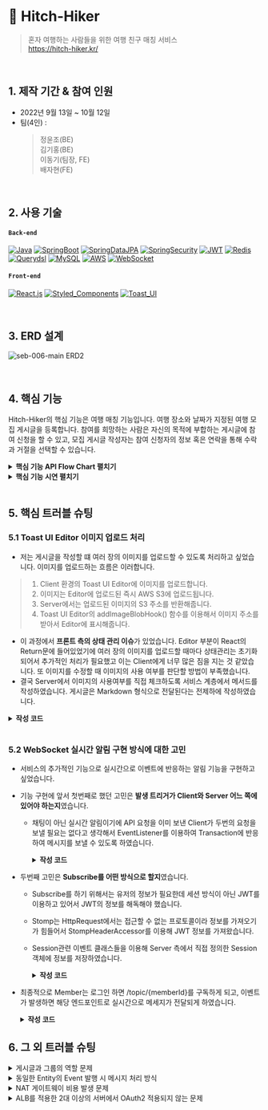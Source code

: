 # :pushpin: Hitch-Hiker
>혼자 여행하는 사람들을 위한 여행 친구 매칭 서비스  
>https://hitch-hiker.kr/

</br>

## 1. 제작 기간 & 참여 인원
- 2022년 9월 13일 ~ 10월 12일
- 팀(4인) : 
  > 정윤조(BE)  
  > 김기홍(BE)  
  > 이동기(팀장, FE)  
  > 배자현(FE)  

</br>

## 2. 사용 기술
#### `Back-end`
[![Java](https://img.shields.io/badge/Java-11-orange?style=for-the-badge)]()
[![SpringBoot](https://img.shields.io/badge/SpringBoot-2.7.3-darkgreen?style=for-the-badge)]()
[![SpringDataJPA](https://img.shields.io/badge/SpringDataJPA-2.7.3-darkgreen?style=for-the-badge)]()
[![SpringSecurity](https://img.shields.io/badge/SpringSecurity-5.7.3-darkgreen?style=for-the-badge)]()
[![JWT](https://img.shields.io/badge/JWT-3.19.2-purple?style=for-the-badge)]()
[![Redis](https://img.shields.io/badge/Redis-6.2.6-red?style=for-the-badge)]()
[![Querydsl](https://img.shields.io/badge/Querydsl-5.0.0-skyblue?style=for-the-badge)]()
[![MySQL](https://img.shields.io/badge/MySQL-8.0.3-blue?style=for-the-badge)]()
[![AWS](https://img.shields.io/badge/AWS-2.16.65-gold?style=for-the-badge)]()
[![WebSocket](https://img.shields.io/badge/WebSocket-9.0.65-black?style=for-the-badge)]()
#### `Front-end`
[![React.js](https://img.shields.io/badge/React-18.2.0-lightblue?style=for-the-badge)]()
[![Styled_Components](https://img.shields.io/badge/Styled_Components-5.3.5-pink?style=for-the-badge)]()
[![Toast_UI](https://img.shields.io/badge/Toast_UI-3.0.0-purple?style=for-the-badge)]()

</br>

## 3. ERD 설계
![seb-006-main ERD2](https://user-images.githubusercontent.com/43122133/195172214-cba865f2-b9b4-4f17-9589-0217ab65725f.png)

</br>

## 4. 핵심 기능
Hitch-Hiker의 핵심 기능은 여행 매칭 기능입니다.
여행 장소와 날짜가 지정된 여행 모집 게시글을 등록합니다.
참여를 희망하는 사람은 자신의 목적에 부합하는 게시글에 참여 신청을 할 수 있고,
모집 게시글 작성자는 참여 신청자의 정보 혹은 연락을 통해 수락과 거절을 선택할 수 있습니다.

<details>
<summary><b>핵심 기능 API Flow Chart 펼치기</b></summary>
<div markdown="1">
  
![슬라이드8](https://user-images.githubusercontent.com/43122133/195167412-c503c202-9c56-4062-bd30-17251c9617a9.PNG)
![슬라이드12](https://user-images.githubusercontent.com/43122133/195167418-dd942640-256c-4c20-bf99-31915f8e7a73.PNG)
![슬라이드17](https://user-images.githubusercontent.com/43122133/195167422-45317ed6-7007-46a8-b2ea-c6a9ae40d93c.PNG)
  
</div>
</details>
 
<!-- [핵심 기능 시연 보러가기](https://github.com/jyj2187/hitch_hiker/wiki/How-to-use) -->

<details>
<summary><b>핵심 기능 시연 펼치기</b></summary>
<div markdown="1">

***토글을 눌러 기능별 시연을 확인할 수 있습니다***

### 회원가입
<details>
<summary>회원가입 시, 닉네임 중복 검사와 이메일 인증을 진행합니다.</summary>
<div markdown="1">

![회원가입](https://user-images.githubusercontent.com/43122133/195156515-016e7c08-4215-4a6f-9953-e59306c8ae95.gif)

</div>
</details>
    
### 로그인
<details>
<summary>로그인은 일반 이메일 로그인과 카카오 소셜 로그인을 지원합니다.</summary>
<div markdown="1">

- ![로그인](https://user-images.githubusercontent.com/43122133/195157414-2364eeda-e26c-4fe7-b2b4-21bab85ebecc.gif)

- ![소셜로그인](https://user-images.githubusercontent.com/43122133/195160915-60dfa922-889b-4ac0-aad1-bbc01fc8fffd.gif)

</div>
</details>

### 게시글 작성        
<details>
<summary>게시글을 작성할 수 있습니다. 이미지 첨부를 지원합니다.</summary>
<div markdown="1">

![게시글 작성](https://user-images.githubusercontent.com/43122133/195161056-6802c378-e575-4fa4-8e85-b74e7bf152e9.gif)

</div>
</details>
    
### 게시글 수정
<details>
<summary>게시글을 수정 및 삭제할 수 있습니다.</summary>
<div markdown="1">

![게시글 수정](https://user-images.githubusercontent.com/43122133/195161543-27ade6ea-ba8e-4e63-9b78-7fe0ce1d26ca.gif)

</div>
</details>

### 게시글 북마크
<details>
<summary>선호하는 게시물을 북마크할 수 있습니다.</summary>
<div markdown="1">

![북마크](https://user-images.githubusercontent.com/43122133/195161664-7d239f20-8076-4429-9882-e2b7152e4466.gif)

</div>
</details>


### 게시글 검색 및 정렬
<details>
<summary>게시글을 날짜 및 내용으로 검색하고 다양한 기준으로 정렬할 수 있습니다.</summary>
<div markdown="1">

![게시글 검색 및 정렬](https://user-images.githubusercontent.com/43122133/195161782-89fef3d1-f8d7-4df7-b4df-d66787cccfac.gif)

</div>
</details>


### 매칭 신청
<details>
<summary>참여하고 싶은 여행에 매칭 신청을 보냅니다. 이 때, 게시글 작성자에게 알림이 갑니다.</summary>
<div markdown="1">

![매칭 신청](https://user-images.githubusercontent.com/43122133/195161854-892892c9-586f-4157-aba0-f165bf4d9bdb.gif)

</div>
</details>


### 매칭 수락 혹은 거절
<details>
<summary>게시글의 주인은 매칭 신청을 수락 혹은 거절할 수 있습니다. 이 때, 매칭 신청자에게 알림이 갑니다.</summary>
<div markdown="1">

![매칭 수락 혹은 거절](https://user-images.githubusercontent.com/43122133/195161879-346270e7-75ad-4e13-b936-e62a92807f0e.gif)

</div>
</details>


### 참여 취소
<details>
<summary>참여자를 추방 혹은 참여자가 직접 참여를 취소할 수 있습니다. 이 때, 해당 참여자에게 알림이 갑니다.</summary>
<div markdown="1">

![참여 취소](https://user-images.githubusercontent.com/43122133/195161942-fe5c849e-d869-44f0-9df6-6fe8454fadb2.gif)

</div>
</details>


### 내 정보 확인
<details>
<summary>MYPAGE에서 게시글과 매칭 현황 등 내 정보를 확인할 수 있습니다.</summary>
<div markdown="1">

![내 정보 확인](https://user-images.githubusercontent.com/43122133/195161976-79a40be3-f1bd-46c6-997a-5f7e14c1e032.gif)

</div>
</details>


### 내 정보 수정
<details>
<summary>MYPAGE에서 내 정보를 수정할 수 있습니다.</summary>
<div markdown="1">

![유저 정보 수정](https://user-images.githubusercontent.com/43122133/195162033-c15d7872-5eac-43d9-8c13-970fb3e2d9db.gif)

</div>
</details>

</div>
</details>

</br>

## 5. 핵심 트러블 슈팅
### 5.1 Toast UI Editor 이미지 업로드 처리
- 저는 게시글을 작성할 떄 여러 장의 이미지를 업로드할 수 있도록 처리하고 싶었습니다. 이미지를 업로드하는 흐름은 이러합니다. 
>1. Client 환경의 Toast UI Editor에 이미지를 업로드합니다.
>2. 이미지는 Editor에 업로드된 즉시 AWS S3에 업로드됩니다.
>3. Server에서는 업로드된 이미지의 S3 주소를 반환해줍니다.
>4. Toast UI Editor의 addImageBlobHook() 함수를 이용해서 이미지 주소를 받아서 Editor에 표시해줍니다.

<!-- - 이미지는 원본과 이미지 S3 주소를 DB에 저장하여 게시글과 연관관계를 설정해줍니다. **이미지에 대한 정보를 저장하는 이유는 게시글에 쓰인 이미지를 확인하고 또 혹여라도 작성자가 이미지를 올리고 쓰지 않을 경우 서버 측에서 Batch를 통해 S3에서 삭제하기 위함입니다.** -->
- 이 과정에서 **프론트 측의 상태 관리 이슈**가 있었습니다. Editor 부분이 React의 Return문에 들어있었기에 여러 장의 이미지를 업로드할 때마다 상태관리는 초기화되어서 추가적인 처리가 필요했고 이는 Client에게 너무 많은 짐을 지는 것 같았습니다. 또 이미지를 수정할 때 이미지의 사용 여부를 판단할 방법이 부족했습니다. 
- 결국 Server에서 이미지의 사용여부를 직접 체크하도록 서비스 계층에서 메서드를 작성하였습니다. 게시글은 Markdown 형식으로 전달된다는 전제하에 작성하였습니다.
<details>
  <summary><b>작성 코드</b></summary>
  <div markdown="1">

- 게시글(Posts)의 내용(body)에서 이미지 주소(ImagePath)를 찾습니다.
```Java
public List<String> findImagePathInBody(String body) {
    List<String> imagePathList = new ArrayList<>();
    while (body.contains(domain)) {
        body = body.substring(body.indexOf(domain));
        int startIdx = 0;
        int endIdx = body.indexOf(')');
        String imagePath = "https://" + body.substring(startIdx, endIdx);
        imagePathList.add(imagePath);
        body = body.substring(endIdx);
    }
    return imagePathList;
}
```


- 이미지 주소 리스트를 게시글과 매핑해줍니다.
```Java
public void saveImages(List<String> imagePathList, Posts posts) {
    for (String imagePath : imagePathList) {
        Image image = imageRepository.findByStoredPath(imagePath)
                      .orElseThrow(() -> new BusinessLogicException(ExceptionCode.IMAGE_NOT_FOUND));
        image.setPosts(posts);
        imageRepository.save(image);
    }
}
```

  </div>
</details>

</br>

### 5.2 WebSocket 실시간 알림 구현 방식에 대한 고민
- 서비스의 추가적인 기능으로 실시간으로 이벤트에 반응하는 알림 기능을 구현하고 싶었습니다.
<!-- >Spring에서는 Stomp + SockJS를 이용하여 WebSocket 통신을 지원하고 있습니다.  
>Stomp는 WebSocket 기반 pub/sub 구조의 통신 프로토콜로 publisher가 발행한 메시지를 subscriber가 읽는 구조입니다. -->
- 기능 구현에 앞서 첫번째로 했던 고민은 **발생 트리거가 Client와 Server 어느 쪽에 있어야 하는지**였습니다.
    - 채팅이 아닌 실시간 알림이기에 API 요청을 이미 보낸 Client가 두번의 요청을 보낼 필요는 없다고 생각해서 EventListener를 이용하여 Transaction에 반응하여 메시지를 보낼 수 있도록 하였습니다.  
        <details>
          <summary><b>작성 코드</b></summary>
        <div markdown="1">

        - 이벤트를 발행하는 Transaction(ex. 매칭 신청글 작성, 매칭 수락 혹은 거절)이 Commit되면 이벤트 리스가 작동하도록 합니다.
        ```Java
        @Transactional(propagation = Propagation.REQUIRES_NEW)
        @TransactionalEventListener(phase = TransactionPhase.AFTER_COMMIT)
        public void handleMessagingListener(DomainEvent event) throws IOException {
            MessageDto.Response message = messageService.createMessage(event.getEntity(), event.getEventType());
            sendMessage(message);
        }
        ```

        </div>
        </details>
      
- 두번째 고민은 **Subscribe를 어떤 방식으로 할지**였습니다.
    - Subscribe를 하기 위해서는 유저의 정보가 필요한데 세션 방식이 아닌 JWT를 이용하고 있어서 JWT의 정보를 해독해야 했습니다.
    - Stomp는 HttpRequest에서는 접근할 수 없는 프로토콜이라 정보를 가져오기가 힘들어서 StompHeaderAccessor를 이용해 JWT 정보를 가져왔습니다.
    - Session관련 이벤트 클래스들을 이용해 Server 측에서 직접 정의한 Session 객체에 정보를 저장하였습니다.  
        <details>
        <summary><b>작성 코드</b></summary>
        <div markdown="1">

        - 세션 정보를 담을 MemberSession이라는 객체를 만듭니다.
        ```Java
        @Data
        public class MemberSession {
            private Long memberId;
            List<String> sessionIds = new ArrayList<>();

            public MemberSession(Long memberId, String sessionId) {
                this.memberId = memberId;
                this.sessionIds.add(sessionId);
            }
            public MemberSession() {

            }
        }
        ```


        - WebSocket 연결이 이루어지면 발생하는 이벤트를 잡아 직접 세션 정보를 설정하고 구독할 수 있게 합니다.
        ```Java
        @RequiredArgsConstructor
        @Component
        public class WebSocketEventListener {
            private final JwtUtils jwtUtils;
            Map<String, MemberSession> sessionMap = new HashMap<>();

            @EventListener
            public void handleWebSocketConnectListener(SessionConnectedEvent event) {
                StompHeaderAccessor accessor = StompHeaderAccessor.wrap(event.getMessage());
                GenericMessage generic = (GenericMessage) accessor.getHeader("simpConnectMessage");
                Map nativeHeaders = (Map) generic.getHeaders().get("nativeHeaders");
                ArrayList access_hh = (ArrayList) nativeHeaders.get("access_hh");
                String accessToken = (String) access_hh.get(0);
                accessToken = accessToken.replace("Bearer ", "");
                Map<String, Object> map = jwtUtils.getClaimsFromToken(accessToken, "access");
                MemberSession session = new MemberSession((Long) map.get("id"), accessor.getSessionId());
                sessionMap.put((String) map.get("email"), session);
            }

            @EventListener
            public void handleSub(SessionSubscribeEvent event) {
                StompHeaderAccessor accessor = StompHeaderAccessor.wrap(event.getMessage());
                if (StompCommand.SUBSCRIBE.equals(accessor.getCommand())) {
                    String email = null;
                    Long memberId = null;
                    for(Map.Entry<String, MemberSession> entry : sessionMap.entrySet()) {
                        if (entry.getValue().getSessionIds().contains(accessor.getSessionId())) {
                            memberId = entry.getValue().getMemberId();
                            email = entry.getKey();
                        }
                    }
                    if (memberId == null || email == null) {
                        throw new BusinessLogicException(ExceptionCode.SESSION_NOT_FOUND);
                    }
                }
            }

            @EventListener
            public void handleWebSocketDisConnectListener(SessionDisconnectEvent event) {
                StompHeaderAccessor accessor = StompHeaderAccessor.wrap(event.getMessage());
                for(Map.Entry<String, MemberSession> entry : sessionMap.entrySet()) {
                    entry.getValue().getSessionIds().remove(accessor.getSessionId());
                }
            }
        }
        ```

        </div>
        </details>  
  
- 최종적으로 Member는 로그인 하면 /topic/{memberId}를 구독하게 되고, 이벤트가 발생하면 해당 엔드포인트로 실시간으로 메세지가 전달되게 하였습니다.
  
    <details>
    <summary><b>작성 코드</b></summary>
    <div markdown="1">

    - React에서 작성된 WebSocket 연결 및 로직입니다. 로그인 이후에 상태관리를 이용하여 페이지가 변해도 통신이 유지되도록 하였습니다.  

    ```Javascript
    useEffect(() => {
      if (sessionStorage.getItem("isLogin")) {
        const socket = new SockJs(`${process.env.REACT_APP_URL}/websocket`);
        const client = StompJs.over(socket);
        client.debug = null;
        client.connect(
          {
            access_hh: sessionStorage.getItem("AccessToken"),
          },
          () => {
            client.subscribe(
              "/topic/" + sessionStorage.getItem("memberId"),
              (msg) => {
                setMsgs((msgs) => [...msgs, JSON.parse(msg.body)]);
                setMsgIds((msgIds) => [
                  ...msgIds,
                  JSON.parse(msg.body).messageId,
                ]);
              }
            );
          }
        );
      }
    }, []);
    ```


    - 실시간 알림 기능이 포함된 트랜잭션이 완료되면 이벤트가 발행되어 구독된 주소로 메시지를 보냅니다.  

    ```Java
    @RequiredArgsConstructor
    @RestController
    public class WebSocketController {
        private final MessageService messageService;
        private final WebSocketEventListener eventListener;
        private final SimpMessagingTemplate template;
        private final Gson gson;

        public void sendMessage(MessageDto.Response message) throws IOException {
            MemberSession session = eventListener.sessionMap.get(message.getEmail());
            if (session == null || session.sessionIds.isEmpty()) {
                messageService.failedToSend(message);
                return;
            }
            String content = gson.toJson(message);
            template.convertAndSend("/topic/" + session.getMemberId(), content);
        }
        @Transactional(propagation = Propagation.REQUIRES_NEW)
        @TransactionalEventListener(phase = TransactionPhase.AFTER_COMMIT)
        public void handleMessagingListener(DomainEvent event) throws IOException {
            MessageDto.Response message = messageService.createMessage(event.getEntity(), event.getEventType());
            sendMessage(message);
        }
    }
    ```

    </div>
    </details>

## 6. 그 외 트러블 슈팅
<details>
<summary>게시글과 그룹의 역할 문제</summary>
<div markdown="1">
  
- 기존에 요구사항을 보고 판단했을 시점에는 Posts 테이블은 게시글 관련 기능만 담당하고 여행 모집 정보만 담은 Groups라는 테이블을 따로 두어 1:1로 연관관계를 설정한 뒤에 매칭 기능에만 사용할 예정이었습니다.
- 그러나 연관관계를 매핑하던 도중에 Groups 테이블에서 Group의 주인을 필드로 넣는 것이 결국 Posts의 작성자를 넣는 것과 다르지 않냐는 의문이 들기 시작하였습니다.
- 요구사항을 다시 한번 정리해보면서 여행 모집 정보를 담고 있는 Groups와 게시글을 담당하는 Posts가 분리되어야 할 이유가 딱히 없다는 것을 깨달았습니다.
- 현 시점에서는 Groups와 Posts의 Entity를 합쳐서 게시글에 여행 관련 정보도 담도록 했습니다. 매칭은 Member와 Posts의 N:M 연관관계를 통하여 이루어집니다.

</div>
</details>

<details>
<summary>동일한 Entity의 Event 발행 시 메시지 처리 방식</summary>
<div markdown="1">

- Event에 EventType Enum 클래스를 생성
- DomainEvent라는 이너 클래스로 이벤트를 발행해서 이벤트 타입에 따라 다른 메시지가 생성되도록 했습니다.

</div>
</details>
          
<details>
<summary>NAT 게이트웨이 비용 발생 문제</summary>
<div markdown="1">

- NAT 게이트웨이는 시간당 0.059 달러의 비용이 발생하고 이는 한 달 약 5만원의 비용을 발생시킵니다.
- 현재 프로젝트의 규모에서는 좀 과도하게 발생한다고 생각해서 Bastion Host를 NAT 인스턴스로 교체하여 비용을 절감시켰습니다.

</div>
</details>
          
<details>
<summary>ALB를 적용한 2대 이상의 서버에서 OAuth2 적용되지 않는 문제</summary>
<div markdown="1">

- 로드 밸런싱의 라운드 로빈 알고리즘은 트래픽을 순차적으로 다른 서버에 보낸다.
- 각 서버가 받는 토큰과 세션 정보가 일치하지 않기 때문에 OAuth2 인증에서 존재하지 않는 인증 정보라고 오류 발생.
- 로드 밸런서에 Stickness를 적용하여 일정 기간동안 특정 클라이언트에 온 트래픽에 ALB에서 발행한 쿠키를 붙여준다.

</div>
</details>

